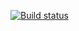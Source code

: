 [![Build status](https://ci.appveyor.com/api/projects/status/cr68getasgikps28?svg=true)](https://ci.appveyor.com/project/KseniyaChepelevich/card-delivery-order-change-date)

